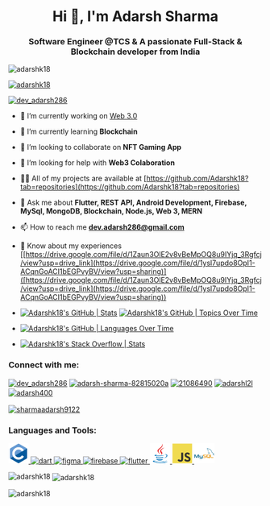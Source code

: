 <h1 align="center">Hi 👋, I'm Adarsh Sharma</h1>
<h3 align="center">Software Engineer @TCS & A passionate Full-Stack & Blockchain developer from India</h3>

<p align="left"> <img src="https://komarev.com/ghpvc/?username=adarshk18&label=Profile%20views&color=0e75b6&style=flat" alt="adarshk18" /> </p>

<p align="left"> <a href="https://github.com/ryo-ma/github-profile-trophy"><img src="https://github-profile-trophy.vercel.app/?username=adarshk18" alt="adarshk18" /></a> </p>

<p align="left"> <a href="https://twitter.com/dev_adarsh286" target="blank"><img src="https://img.shields.io/twitter/follow/dev_adarsh286?logo=twitter&style=for-the-badge" alt="dev_adarsh286" /></a> </p>

- 🔭 I’m currently working on [Web 3.0](https://github.com/Adarshk18/VirtualWardrobeAssistant/tree/stable)

- 🌱 I’m currently learning **Blockchain**

- 👯 I’m looking to collaborate on **NFT Gaming App**

- 🤝 I’m looking for help with **Web3 Colaboration**

- 👨‍💻 All of my projects are available at [https://github.com/Adarshk18?tab=repositories](https://github.com/Adarshk18?tab=repositories)

- 💬 Ask me about **Flutter, REST API, Android Development, Firebase, MySql, MongoDB, Blockchain, Node.js, Web 3, MERN**

- 📫 How to reach me **dev.adarsh286@gmail.com**

- 📄 Know about my experiences [[https://drive.google.com/file/d/1Zaun3OlE2v8vBeMpOQ8u9IYjq_3Rgfcj/view?usp=drive_link](https://drive.google.com/file/d/1ysl7updo8OpI1-ACqnGoACI1bEGPvyBV/view?usp=sharing)]([https://drive.google.com/file/d/1Zaun3OlE2v8vBeMpOQ8u9IYjq_3Rgfcj/view?usp=drive_link](https://drive.google.com/file/d/1ysl7updo8OpI1-ACqnGoACI1bEGPvyBV/view?usp=sharing))
- [![Adarshk18's GitHub | Stats](https://stats.quine.sh/Adarshk18/github?theme=dark)](http://localhost:3000?utm_source=widgets&utm_campaign=Adarshk18)  [![Adarshk18's GitHub | Topics Over Time](https://stats.quine.sh/Adarshk18/topics-over-time?theme=dark)](http://localhost:3000?utm_source=widgets&utm_campaign=Adarshk18)
- [![Adarshk18's GitHub | Languages Over Time](https://stats.quine.sh/Adarshk18/languages-over-time?theme=dark)](http://localhost:3000?utm_source=widgets&utm_campaign=Adarshk18)
- [![Adarshk18's Stack Overflow | Stats](https://stats.quine.sh/Adarshk18/stack-overflow?theme=dark)](http://localhost:3000?utm_source=widgets&utm_campaign=Adarshk18)

<h3 align="left">Connect with me:</h3>
<p align="left">
<a href="https://twitter.com/dev_adarsh286" target="blank"><img align="center" src="https://raw.githubusercontent.com/rahuldkjain/github-profile-readme-generator/master/src/images/icons/Social/twitter.svg" alt="dev_adarsh286" height="30" width="40" /></a>
<a href="https://linkedin.com/in/adarsh-sharma-82815020a" target="blank"><img align="center" src="https://raw.githubusercontent.com/rahuldkjain/github-profile-readme-generator/master/src/images/icons/Social/linked-in-alt.svg" alt="adarsh-sharma-82815020a" height="30" width="40" /></a>
<a href="https://stackoverflow.com/users/21086490" target="blank"><img align="center" src="https://raw.githubusercontent.com/rahuldkjain/github-profile-readme-generator/master/src/images/icons/Social/stack-overflow.svg" alt="21086490" height="30" width="40" /></a>
<a href="https://www.leetcode.com/adarshl2l" target="blank"><img align="center" src="https://raw.githubusercontent.com/rahuldkjain/github-profile-readme-generator/master/src/images/icons/Social/leet-code.svg" alt="adarshl2l" height="30" width="40" /></a>
<a href="https://codeforces.com/profile/adarsh400" target="blank"><img align="center" src="https://cdn.iconscout.com/icon/free/png-512/free-code-forces-3521352-2944796.png?f=webp&w=256" alt="adarsh400" height="30" width="40" /></a>
  
<a href="https://auth.geeksforgeeks.org/user/sharmaadarsh9122" target="blank"><img align="center" src="https://raw.githubusercontent.com/rahuldkjain/github-profile-readme-generator/master/src/images/icons/Social/geeks-for-geeks.svg" alt="sharmaadarsh9122" height="30" width="40" /></a>
</p>

<h3 align="left">Languages and Tools:</h3>
<p align="left"> <a href="https://www.cprogramming.com/" target="_blank" rel="noreferrer"> <img src="https://raw.githubusercontent.com/devicons/devicon/master/icons/c/c-original.svg" alt="c" width="40" height="40"/> </a> <a href="https://dart.dev" target="_blank" rel="noreferrer"> <img src="https://www.vectorlogo.zone/logos/dartlang/dartlang-icon.svg" alt="dart" width="40" height="40"/> </a> <a href="https://www.figma.com/" target="_blank" rel="noreferrer"> <img src="https://www.vectorlogo.zone/logos/figma/figma-icon.svg" alt="figma" width="40" height="40"/> </a> <a href="https://firebase.google.com/" target="_blank" rel="noreferrer"> <img src="https://www.vectorlogo.zone/logos/firebase/firebase-icon.svg" alt="firebase" width="40" height="40"/> </a> <a href="https://flutter.dev" target="_blank" rel="noreferrer"> <img src="https://www.vectorlogo.zone/logos/flutterio/flutterio-icon.svg" alt="flutter" width="40" height="40"/> </a> <a href="https://www.java.com" target="_blank" rel="noreferrer"> <img src="https://raw.githubusercontent.com/devicons/devicon/master/icons/java/java-original.svg" alt="java" width="40" height="40"/> </a> <a href="https://developer.mozilla.org/en-US/docs/Web/JavaScript" target="_blank" rel="noreferrer"> <img src="https://raw.githubusercontent.com/devicons/devicon/master/icons/javascript/javascript-original.svg" alt="javascript" width="40" height="40"/> </a> <a href="https://www.mysql.com/" target="_blank" rel="noreferrer"> <img src="https://raw.githubusercontent.com/devicons/devicon/master/icons/mysql/mysql-original-wordmark.svg" alt="mysql" width="40" height="40"/> </a> </p>

<p><img align="left" src="https://github-readme-stats.vercel.app/api/top-langs?username=adarshk18&show_icons=true&locale=en&layout=compact" alt="adarshk18" /></p>

<p>&nbsp;<img align="center" src="https://github-readme-stats.vercel.app/api?username=adarshk18&show_icons=true&locale=en" alt="adarshk18" /></p>

<p><img align="center" src="https://github-readme-streak-stats.herokuapp.com/?user=adarshk18&" alt="adarshk18" /></p>
